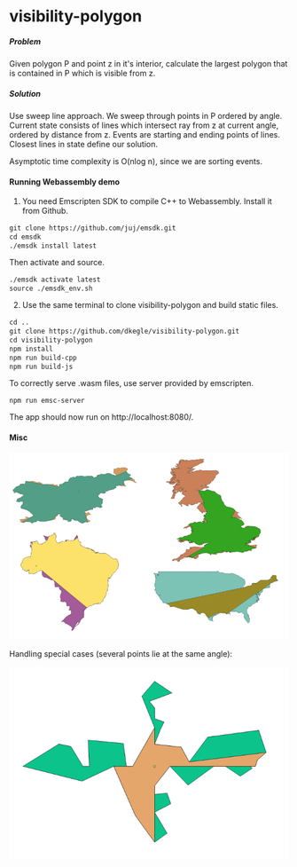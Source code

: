 # visibility-polygon

##### Problem

Given polygon P and point z in it's interior, calculate the largest polygon that is contained in P which is visible from z.

##### Solution

Use sweep line approach. We sweep through points in P ordered by angle. Current state consists of lines which intersect ray from z at current angle, ordered by distance from z. Events are starting and ending points of lines. Closest lines in state define our solution.

Asymptotic time complexity is O(nlog n), since we are sorting events.

#### Running Webassembly demo

1) You need Emscripten SDK to compile C++ to Webassembly. Install it from Github.
```
git clone https://github.com/juj/emsdk.git
cd emsdk
./emsdk install latest
```
Then activate and source.
```
./emsdk activate latest
source ./emsdk_env.sh
```
2) Use the same terminal to clone visibility-polygon and build static files.
```
cd ..
git clone https://github.com/dkegle/visibility-polygon.git
cd visibility-polygon
npm install
npm run build-cpp
npm run build-js
```
To correctly serve .wasm files, use server provided by emscripten.
```
npm run emsc-server
```
The app should now run on http://localhost:8080/.


#### Misc

![](img/examples.png)



Handling special cases (several points lie at the same angle):

![](img/degenerate.png)
